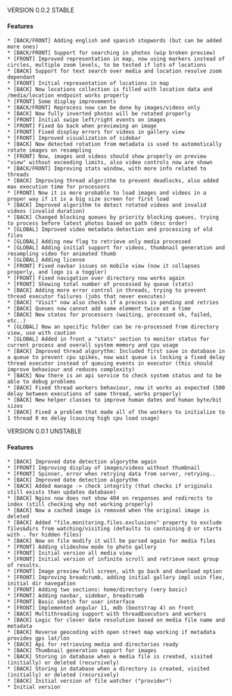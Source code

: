 VERSION 0.0.2 STABLE

#### Features
    * [BACK/FRONT] Adding english and spanish stopwords (but can be added more ones)
    * [BACK/FRONT] Support for searching in photos (wip broken preview)
    * [FRONT] Improved representation in map, now using markers instead of circles, multiple zoom levels, to be tested if lots of locations
    * [BACK] Support for text search over media and location resolve zoom dependant
    * [FRONT] Initial representation of locations in map
    * [BACK] Now locations collection is filled with location data and /media/location endpoint works properly
    * [FRONT] Some display improvements
    * [BACK/FRONT] Reprocess now can be done by images/videos only
    * [BACK] Now fully inverted photos will be rotated properly
    * [FRONT] Initial swipe left/right events on images
    * [FRONT] Fixed Go back when previewing an image
    * [FRONT] Fixed display errors for videos in gallery view
    * [FRONT] Improved visualization of sidebar
    * [BACK] Now detected rotation from metadata is used to automotically rotate images on resampling
    * [FRONT] Now, images and videos should show properly on preview "view" without exceeding limits, also video controls now are shown
    * [BACK/FRONT] Improving stats window, with more info related to threads
    * [BACK] Improving thread algorithm to prevent deadlocks, also added max execution time for processors
    * [FRONT] Now it is more probable to load images and videos in a proper way if it is a big size screen for first load
    * [BACK] Improved algorithm to detect rotated videos and invalid videos (invalid duration)
    * [BACK] Changed blocking queues by priority blocking queues, trying to process before latest photos based on path (desc order)
    * [GLOBAL] Improved video metadata detection and processing of old files
    * [GLOBAL] Adding new flag to retrieve only media processed
    * [GLOBAL] Adding initial support for videos, thumbnail generation and resampling video for animated thumb
    * [GLOBAL] Adding license
    * [FRONT] Fixed navbar issues on mobile view (now it collapses properly, and logo is a toggler)
    * [FRONT] Fixed navigation over directory now works again
    * [FRONT] Showing total number of processed by queue (stats)
    * [BACK] Adding more error control in threads, trying to prevent thread executor failures (jobs that never executes)
    * [BACK] "Visit" now also checks if a process is pending and retries
    * [BACK] Queues now cannot add same element twice at a time
    * [BACK] New states for processors (waiting, processed ok, failed, etc..)
    * [GLOBAL] Now an specific folder can be re-processed from directory view, use with caution
    * [GLOBAL] Added in front a "stats" section to monitor status for current process and overall system memory and cpu usage
    * [BACK] Improved thread algorythm: Included first save in database in a queue to prevent cpu spikes, now wait queue is locking a fixed delay thread executor instead of queuing events in executor (this should improve behaviour and reduces complexity)
    * [BACK] Now there is an api service to check system status and to be able to debug problems
    * [BACK] Fixed thread workers behaviour, now it works as expected (500 delay between executions of same thread, works properly)
    * [BACK] New helper classes to improve human dates and human byte/bit sizes
    * [BACK] Fixed a problem that made all of the workers to initialize to 1 thread 0 ms delay (causing high cpu load usage)

VERSION 0.0.1 UNSTABLE

#### Features
    * [BACK] Improved date detection algorythm again
    * [FRONT] Improving display of images/videos without thumbnail
    * [FRONT] Spinner, error when retrying data from server, retrying..
    * [BACK] Improved date detection algorythm
    * [BACK] Added manage -> check integrity (that checks if originals still exists then updates database)
    * [BACK] Nginx now does not show 404 on responses and redirects to index (still checking why not working properly)
    * [BACK] Now a cached image is removed when the original image is deleted
    * [BACK] Added "file.monitoring.files.exclusions" property to exclude files&dirs from watching/visiting (defaults to containing @ or starts with . for hidden files)
    * [BACK] Now on file modify it will be parsed again for media files
    * [FRONT] Adding slideshow mode to photo gallery
    * [FRONT] Initial version all media view
    * [FRONT] Initial version of infinite scroll and retrieve next group of results.
    * [FRONT] Image preview full screen, with go back and download option
    * [FRONT] Improving breadcrumb, adding initial gallery impl usin flex, initial dir navegation
    * [FRONT] Adding two sections: home/directory (very basic)
    * [FRONT] Adding navbar, sidebar, breadcrumb
    * [FRONT] Basic sketch for user interface
    * [FRONT] Implemented angular 11, mdb (bootstrap 4) on front
    * [BACK] Multithreading support with threadExecutors and workers
    * [BACK] Logic for clever date resolution based on media file name and metadata
    * [BACK] Reverse geocoding with open street map working if metadata provides gps lat/lon
    * [BACK] Api for retrieving media and directories ready
    * [BACK] Thumbnail generation support for images
    * [BACK] Storing in database when a media file is created, visited (initially) or deleted (recursively)
    * [BACK] Storing in database when a directory is created, visited (initially) or deleted (recursively)
    * [BACK] Initial version of file watcher ("provider")
    * Initial version
    
    
    
